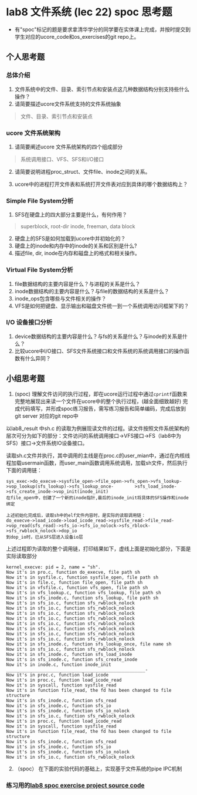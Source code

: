 # lab8 文件系统 (lec 22) spoc 思考题


- 有"spoc"标记的题是要求拿清华学分的同学要在实体课上完成，并按时提交到学生对应的ucore_code和os_exercises的git repo上。

## 个人思考题

### 总体介绍
 1. 文件系统中的文件、目录、索引节点和安装点这几种数据结构分别支持些什么操作？
 2. 请简要描述ucore文件系统支持的文件系统抽象

 > 文件、目录、索引节点和安装点

### ucore 文件系统架构

 1. 请简要阐述ucore 文件系统架构的四个组成部分

 > 系统调用接口、VFS、SFS和I/O接口

 2. 请简要说明进程proc_struct、文件file、inode之间的关系。 
 
 3. ucore中的进程打开文件表和系统打开文件表对应到具体的哪个数据结构上？

### Simple File System分析

 1. SFS在硬盘上的四大部分主要是什么，有何作用？
 
 > superblock, root-dir inode, freeman, data block

 2. 硬盘上的SFS是如何加载到ucore中并初始化的？
 3. 硬盘上的inode和内存中的inode的关系和区别是什么?
 4. 描述file, dir, inode在内存和磁盘上的格式和相关操作。

### Virtual File System分析

 1. file数据结构的主要内容是什么？与进程的关系是什么？
 2. inode数据结构的主要内容是什么？与file的数据结构的关系是什么？
 3. inode_ops包含哪些与文件相关的操作？
 4. VFS是如何把键盘、显示输出和磁盘文件统一到一个系统调用访问框架下的？ 

### I/O 设备接口分析

 1. device数据结构的主要内容是什么？与fs的关系是什么？与inode的关系是什么？
 2. 比较ucore中I/O接口、SFS文件系统接口和文件系统的系统调用接口的操作函数有什么异同？
 
## 小组思考题

1. (spoc) 理解文件访问的执行过程，即在ucore运行过程中通过`cprintf`函数来完整地展现出来读一个文件在ucore中的整个执行过程，(越全面细致越好)
完成代码填写，并形成spoc练习报告，需写练习报告和简单编码，完成后放到git server 对应的git repo中

以lab8_result 中sh.c 的读取为例展现读文件的过程。读文件按照文件系统架构的层次可分为如下的部分：文件访问的系统调用接口->VFS接口->FS（lab8中为SFS）接口->文件系统IO设备接口。

读取sh.c文件并执行，其中调用的主线是在proc.c的user_mian中，通过在内核线程加载usermain函数，而user_main函数调用系统调用，加载sh文件，然后执行下面的调用链：

    sys_exec->do_execve->sysfile_open->file_open->vfs_open->vfs_lookup->vop_lookup(sfs_lookup)->sfs_lookup_once-        >sfs_load_inode->sfs_create_inode->vop_init(inode_init)
    在file_open中，创建了一个新的inode指针,最后的inode_init将具体的SFS操作和inode绑定
    
    上述初始化完成后，读取sh中的elf文件内容时，是实际的读取调用链：
    do_execve->load_icode->load_icode_read->sysfile_read->file_read->vop_read(sfs_read)->sfs_io->sfs_io_nolock->sfs_rblock->sfs_rwblock_nolock->dop_io
    到dop_io时，已从SFS层进入设备io层
    

上述过程即为读取的整个调用链，打印结果如下，虚线上面是初始化部分，下面是实际读取部分

    kernel_execve: pid = 2, name = "sh".
    Now it's in pro.c, function do_execve, file path sh 
    Now it's in sysfile.c, function sysfile_open, file path sh 
    Now it's in file.c, function file_open, file path sh 
    Now it's in vfsfile.c, function vfs_open, file path sh 
    Now it's in vfs_lookup.c, function vfs_lookup, file path sh 
    Now it's in sfs_inode.c, function sfs_lookup, file path sh 
    Now it's in sfs_io.c, function sfs_rwblock_nolock
    Now it's in sfs_io.c, function sfs_rwblock_nolock
    Now it's in sfs_io.c, function sfs_rwblock_nolock
    Now it's in sfs_io.c, function sfs_rwblock_nolock
    Now it's in sfs_io.c, function sfs_rwblock_nolock
    Now it's in sfs_io.c, function sfs_rwblock_nolock
    Now it's in sfs_io.c, function sfs_rwblock_nolock
    Now it's in sfs_io.c, function sfs_rwblock_nolock
    Now it's in sfs_inode.c, function sfs_lookup_once, file name sh 
    Now it's in sfs_io.c, function sfs_rwblock_nolock
    Now it's in sfs_inode.c, function sfs_load_inode
    Now it's in sfs_inode.c, function sfs_create_inode
    Now it's in inode.c, function inode_init 
    _____________________________________________________-
    Now it's in proc.c, function load_icode
    Now it's in proc.c, function load_icode_read
    Now it's in syscall, function sysfile_read 
    Now it's in function file_read, the fd has been changed to file structure 
    Now it's in sfs_inode.c, function sfs_read
    Now it's in sfs_inode.c, function sfs_io
    Now it's in sfs_inode.c, function sfs_io_nolock
    Now it's in sfs_io.c, function sfs_rwblock_nolock
    Now it's in proc.c, function load_icode_read
    Now it's in syscall, function sysfile_read 
    Now it's in function file_read, the fd has been changed to file structure 
    Now it's in sfs_inode.c, function sfs_read
    Now it's in sfs_inode.c, function sfs_io
    Now it's in sfs_inode.c, function sfs_io_nolock
    Now it's in sfs_io.c, function sfs_rwblock_nolock





2. （spoc） 在下面的实验代码的基础上，实现基于文件系统的pipe IPC机制

### 练习用的[lab8 spoc exercise project source code](https://github.com/chyyuu/ucore_lab/tree/master/labcodes_answer/lab8_result)